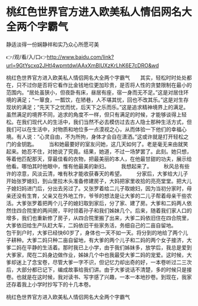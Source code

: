 # 桃红色世界官方进入欧美私人情侣网名大全两个字霸气
静适淡得一份娴静祥和实乃众心所愿可美

👉/观/看/入/口👉http://www.baidu.com/link?url=9GtYscxq2JHtl4wpmtdwIAAxXmBlUXzKrLhK6E7cDRO&wd

桃红色世界官方进入欧美私人情侣网名大全两个字霸气　　其实，轻松时时处处都在，只不过你是否将它看作比金钱地位更加珍贵，是否将人性的贪婪限制在最小的范围内。“居处虽狭小，但夜卧有床，昼居有座，宿一身而无不足。”这是对居住环境的满足；“一箪食，一瓢饮，在陋巷，人不堪其忧，回也不改其乐。”这是对生存现状的满足；“先天下之忧而忧，后天下之乐而乐。”这是追求精神境界上的满足。虽然满足的境界不同，追求的角度不一样，但只有满足的时候，才能够谈得上轻松。在我们现代人的生活中，我们当然不必去模仿过去古人隐士那种生活方式，但我们可以在生活中，对物质和地位多一点漠视之心，从而体验一下他们的幸福心境。有人说：“心灵自由，不为所拘，身体才会自在潇洒。”这或许就是打开轻松之门的金钥匙。
　　当和她最要好的室友问她，这几天如何了。老是毫无来由就笑起来。她忍不住，对她说了究竟。结果，她道，不过一场梦罢了。此刻。她只想，等着他匹配那天，穿最佳看的衣物，把最美丽的本人，在他最甘甜的功夫，展示给他看。哪怕其时他眼中，惟有他最美的新妇。
　　我想起来了。
　　秋风总有些许的凉意，风淡云清，唯有秋才能收获春天的希望。
　　分家后，大爹给大儿子开始张罗媳妇，到山里拉木头准备修建房子，大妈把家里收拾的亮亮堂堂。把大儿子媳妇妈进门后，分出去另过了。又张罗着给二儿子取媳妇，因为当初分家时，母亲还没有生育，父亲又在外地工作，爷爷的想法是让大爹的二儿子帮着母亲干些农活。大爹张罗着把两个儿子的媳妇取到家后，分了家、建了房。大爹和二妈两人依然住四合院里的两间房，平时领着孙子和我们姊妹几个。后来，随着我们家人口的增多，我们也重新修了房子，从四合院里搬了出来，大爹二妈依旧住在四合院里，大爹依旧给生产队赶大车，二妈依旧干些家务活，务细自己的二亩自留地。　　　包干到户时，大爹已经快60岁了，身体也一天不如一天。将分到的地给了两个儿子耕种。大爹二妈只种二亩自留地，有大爹的两个儿子和二妈的两个女子接济，大爹二妈在平静的生活着。那时我已上小学，由于我们姊妹多，放学后，我总是爱到大爹家，爬在二妈身边做作业，姊妹几个中也我最受大爹二妈的宠爱。这时候，大爹却迷上了念宝卷，尽管大爹一字不识，但记忆力却出奇的好，一本卷听过二三次后，大部分都已记下，编成故事给我们讲。由于大爹说话不清楚，多的时候只是接卷。也就是在这时候，我对读书、写字感了兴趣，一本一本地抄卷。到现在，我家还存着我上小学时抄写下的十几本卷。

桃红色世界官方进入欧美私人情侣网名大全两个字霸气
